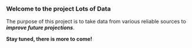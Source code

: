 ### Welcome to the project Lots of Data

The purpose of this project is to take data from various reliable sources to _**improve future projections**_.

**Stay tuned, there is more to come!**
